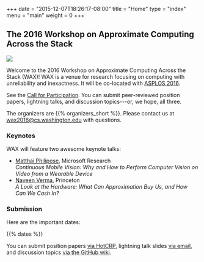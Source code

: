 +++
date = "2015-12-07T18:26:17-08:00"
title = "Home"
type = "index"
menu = "main"
weight = 0
+++

## The 2016 Workshop on Approximate Computing Across the Stack

<img src="waxlogo500.jpg" style="max-width: 167px;" class="illus">

Welcome to the 2016 Workshop on Approximate Computing Across the Stack (WAX)! WAX is a venue for research focusing on computing with unreliability and inexactness.
It will be co-located with [ASPLOS 2016][].

See the [Call for Participation][cfp].
You can submit peer-reviewed position papers, lightning talks, and discussion topics---or, we hope, all three.

The organizers are {{% organizers_short %}}.
Please contact us at [wax2016@cs.washington.edu](mailto:wax2016@cs.washington.edu) with questions.


### Keynotes

WAX will feature two awesome keynote talks:

* [Matthai Philipose][matthai], Microsoft Research  
  *Continuous Mobile Vision: Why and How to Perform Computer Vision on Video from a Wearable Device*
* [Naveen Verma][naveen], Princeton  
  *A Look at the Hardware: What Can Approximation Buy Us, and How Can We Cash In?*

[matthai]: http://research.microsoft.com/en-us/people/matthaip/
[naveen]: http://ee.princeton.edu/people/faculty/naveen-verma


### Submission

Here are the important dates:

{{% dates %}}

You can submit position papers [via HotCRP][hotcrp], lightning talk slides [via email](mailto:wax2016@cs.washington.edu), and discussion topics [via the GitHub wiki][topics].

[topics]: https://github.com/sampsyo/wax2016/wiki/Discussion-Topics
[hotcrp]: http://approximate.computer/wax2016crp/
[asplos 2016]: https://www.ece.cmu.edu/calcm/asplos2016/
[cfp]: cfp/
